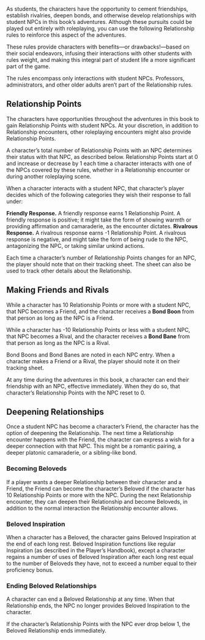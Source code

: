 As students, the characters have the opportunity to cement friendships, establish rivalries, deepen bonds, and otherwise develop relationships with student NPCs in this book’s adventures. Although these pursuits could be played out entirely with roleplaying, you can use the following Relationship rules to reinforce this aspect of the adventures. 

These rules provide characters with benefits—or drawbacks!—based on their social endeavors, infusing their interactions with other students with rules weight, and making this integral part of student life a more significant part of the game. 

The rules encompass only interactions with student NPCs. Professors, administrators, and other older adults aren’t part of the Relationship rules.

## Relationship Points
The characters have opportunities throughout the adventures in this book to gain Relationship Points with student NPCs. At your discretion, in addition to Relationship encounters, other roleplaying encounters might also provide Relationship Points. 

A character’s total number of Relationship Points with an NPC determines their status with that NPC, as described below. Relationship Points start at 0 and increase or decrease by 1 each time a character interacts with one of the NPCs covered by these rules, whether in a Relationship encounter or during another roleplaying scene. 

When a character interacts with a student NPC, that character’s player decides which of the following categories they wish their response to fall under:

**Friendly Response.** A friendly response earns 1 Relationship Point. A friendly response is positive; it might take the form of showing warmth or providing affirmation and camaraderie, as the encounter dictates. 
**Rivalrous Response.** A rivalrous response earns -1 Relationship Point. A rivalrous response is negative, and might take the form of being rude to the NPC, antagonizing the NPC, or taking similar unkind actions. 

Each time a character’s number of Relationship Points changes for an NPC, the player should note that on their tracking sheet. The sheet can also be used to track other details about the Relationship.

## Making Friends and Rivals
While a character has 10 Relationship Points or more with a student NPC, that NPC becomes a Friend, and the character receives a **Bond Boon** from that person as long as the NPC is a Friend. 

While a character has -10 Relationship Points or less with a student NPC, that NPC becomes a Rival, and the character receives a **Bond Bane** from that person as long as the NPC is a Rival. 

Bond Boons and Bond Banes are noted in each NPC entry. When a character makes a Friend or a Rival, the player should note it on their tracking sheet. 

At any time during the adventures in this book, a character can end their friendship with an NPC, effective immediately. When they do so, that character’s Relationship Points with the NPC reset to 0.

## Deepening Relationships
Once a student NPC has become a character’s Friend, the character has the option of deepening the Relationship. The next time a Relationship encounter happens with the Friend, the character can express a wish for a deeper connection with that NPC. This might be a romantic pairing, a deeper platonic camaraderie, or a sibling-like bond.

### Becoming Beloveds
If a player wants a deeper Relationship between their character and a Friend, the Friend can become the character’s Beloved if the character has 10 Relationship Points or more with the NPC. During the next Relationship encounter, they can deepen their Relationship and become Beloveds, in addition to the normal interaction the Relationship encounter allows.

### Beloved Inspiration
When a character has a Beloved, the character gains Beloved Inspiration at the end of each long rest. Beloved Inspiration functions like regular Inspiration (as described in the Player’s Handbook), except a character regains a number of uses of Beloved Inspiration after each long rest equal to the number of Beloveds they have, not to exceed a number equal to their proficiency bonus.

### Ending Beloved Relationships
A character can end a Beloved Relationship at any time. When that Relationship ends, the NPC no longer provides Beloved Inspiration to the character. 

If the character’s Relationship Points with the NPC ever drop below 1, the Beloved Relationship ends immediately.